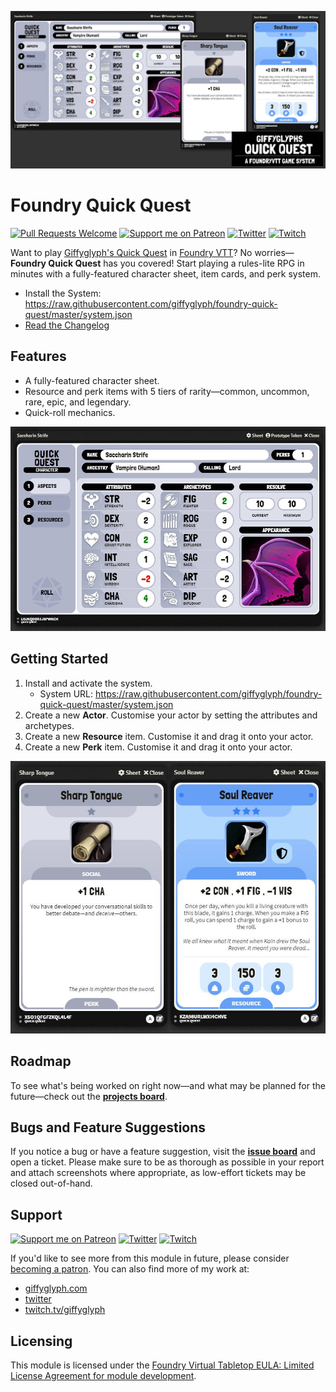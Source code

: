 ![Quick Quest Social Banner](./img/quick-quest-banner.jpg)

# Foundry Quick Quest

[![Pull Requests Welcome](https://img.shields.io/badge/PRs-welcome-brightgreen.svg?style=flat)](http://makeapullrequest.com)
[![Support me on Patreon](https://img.shields.io/endpoint.svg?url=https%3A%2F%2Fshieldsio-patreon.vercel.app%2Fapi%3Fusername%3Dgiffyglyph%26type%3Dpatrons&style=flat-square)](https://patreon.com/giffyglyph)
[![Twitter](https://img.shields.io/twitter/follow/giffyglyph?color=%231DA1F2&style=flat-square)](http://twitter.com/giffyglyph)
[![Twitch](https://img.shields.io/twitch/status/giffyglyph?color=%23a45ee5&style=flat-square)](http://twitch.tv/giffyglyph)

Want to play [Giffyglyph's Quick Quest](https://github.com/giffyglyph/giffyglyphs-quick-quest) in [Foundry VTT](https://foundryvtt.com/)? No worries—**Foundry Quick Quest** has you covered! Start playing a rules-lite RPG in minutes with a fully-featured character sheet, item cards, and perk system.

* Install the System: https://raw.githubusercontent.com/giffyglyph/foundry-quick-quest/master/system.json
* [Read the Changelog](https://github.com/giffyglyph/foundry-quick-quest/blob/master/docs/CHANGELOG.md) 

## Features

* A fully-featured character sheet.
* Resource and perk items with 5 tiers of rarity—common, uncommon, rare, epic, and legendary.
* Quick-roll mechanics.

![Quick Quest Character](./img/quick-quest-character.jpg)

## Getting Started

1. Install and activate the system.
   * System URL: https://raw.githubusercontent.com/giffyglyph/foundry-quick-quest/master/system.json
2. Create a new **Actor**. Customise your actor by setting the attributes and archetypes.
4. Create a new **Resource** item. Customise it and drag it onto your actor.
5. Create a new **Perk** item. Customise it and drag it onto your actor.

![Quick Quest Items](./img/quick-quest-items.jpg)

## Roadmap

To see what's being worked on right now—and what may be planned for the future—check out the **[projects board](https://github.com/giffyglyph/foundry-quick-quest/projects)**.

## Bugs and Feature Suggestions

If you notice a bug or have a feature suggestion, visit the **[issue board](https://github.com/giffyglyph/foundry-quick-quest/issues)** and open a ticket. Please make sure to be as thorough as possible in your report and attach screenshots where appropriate, as low-effort tickets may be closed out-of-hand.

## Support

[![Support me on Patreon](https://img.shields.io/endpoint.svg?url=https%3A%2F%2Fshieldsio-patreon.vercel.app%2Fapi%3Fusername%3Dgiffyglyph%26type%3Dpatrons&style=flat-square)](https://patreon.com/giffyglyph)
[![Twitter](https://img.shields.io/twitter/follow/giffyglyph?color=%231DA1F2&style=flat-square)](http://twitter.com/giffyglyph)
[![Twitch](https://img.shields.io/twitch/status/giffyglyph?color=%23a45ee5&style=flat-square)](http://twitch.tv/giffyglyph)

If you'd like to see more from this module in future, please consider [becoming a patron](https://www.patreon.com/giffyglyph). You can also find more of my work at:

* [giffyglyph.com](https://giffyglyph.com)
* [twitter](https://twitter.com/giffyglyph)
* [twitch.tv/giffyglyph](https://twitch.tv/giffyglyph)

## Licensing

This module is licensed under the [Foundry Virtual Tabletop EULA: Limited License Agreement for module development](https://foundryvtt.com/article/license/).
